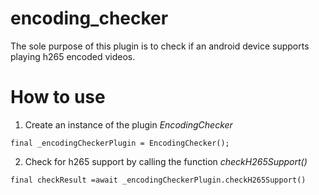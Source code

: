 # encoding_checker

The sole purpose of this plugin is to check if an android device supports playing h265 encoded videos.

# How to use

1. Create an instance of the plugin *EncodingChecker*

```
final _encodingCheckerPlugin = EncodingChecker();
```

2. Check for h265 support by calling the function *checkH265Support()*

```
final checkResult =await _encodingCheckerPlugin.checkH265Support() 
```
